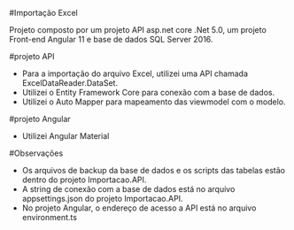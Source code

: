 #Importação Excel

Projeto composto por um projeto API asp.net core .Net 5.0, um projeto Front-end Angular 11 e base de dados SQL Server 2016.

#projeto API
- Para a importação do arquivo Excel, utilizei uma API chamada ExcelDataReader.DataSet.
- Utilizei o Entity Framework Core para conexão com a base de dados.
- Utilizei o Auto Mapper para mapeamento das viewmodel com o modelo.

#projeto Angular
- Utilizei Angular Material

#Observações
- Os arquivos de backup da base de dados e os scripts das tabelas estão dentro do projeto Importacao.API.
- A string de conexão com a base de dados está no arquivo appsettings.json do projeto Importacao.API.
- No projeto Angular, o endereço de acesso a API está no arquivo environment.ts
